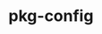 ---
title: "pkg-config"
layout: cache
categories: [package, develop-2025-06-01]
meta: {"compilers": ["gcc@11.4.0", "gcc@13.2.0"], "num_specs": 2, "num_specs_by_stack": {"e4s": 1, "ml-linux-x86_64-rocm": 1, "root": 2}, "oss": ["ubuntu22.04", "ubuntu24.04"], "platforms": ["linux"], "stacks": ["e4s", "ml-linux-x86_64-rocm", "root"], "targets": ["x86_64_v3"], "versions": ["0.29.2"]}
spec_details: [{"compiler": "gcc@11.4.0", "hash": "gqyurt3byj6vyd6uhtjmy7dtsvzefgoz", "os": "ubuntu22.04", "platform": "linux", "size": "-", "stacks": ["e4s", "root"], "target": "x86_64_v3", "variants": ["build_system=autotools", "+internal_glib"], "versions": ["0.29.2"]}, {"compiler": "gcc@13.2.0", "hash": "jp5elk54vggqtjwtht7d75bhqvznox6j", "os": "ubuntu24.04", "platform": "linux", "size": "-", "stacks": ["ml-linux-x86_64-rocm", "root"], "target": "x86_64_v3", "variants": ["build_system=autotools", "+internal_glib"], "versions": ["0.29.2"]}]
---